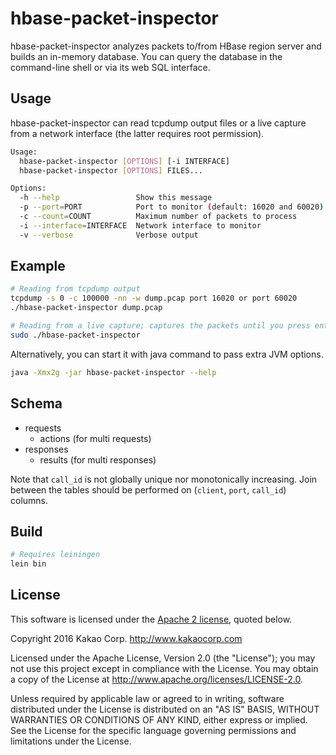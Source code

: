 # hbase-packet-inspector

hbase-packet-inspector analyzes packets to/from HBase region server and builds
an in-memory database. You can query the database in the command-line shell or
via its web SQL interface.

## Usage

hbase-packet-inspector can read tcpdump output files or a live capture from a
network interface (the latter requires root permission).

```sh
Usage:
  hbase-packet-inspector [OPTIONS] [-i INTERFACE]
  hbase-packet-inspector [OPTIONS] FILES...

Options:
  -h --help                 Show this message
  -p --port=PORT            Port to monitor (default: 16020 and 60020)
  -c --count=COUNT          Maximum number of packets to process
  -i --interface=INTERFACE  Network interface to monitor
  -v --verbose              Verbose output
```

## Example

```sh
# Reading from tcpdump output
tcpdump -s 0 -c 100000 -nn -w dump.pcap port 16020 or port 60020
./hbase-packet-inspector dump.pcap

# Reading from a live capture; captures the packets until you press enter
sudo ./hbase-packet-inspector
```

Alternatively, you can start it with java command to pass extra JVM options.

```sh
java -Xmx2g -jar hbase-packet-inspector --help
```

## Schema

- requests
    - actions (for multi requests)
- responses
    - results (for multi responses)

Note that `call_id` is not globally unique nor monotonically increasing. Join
between the tables should be performed on (`client`, `port`, `call_id`)
columns.

## Build

```sh
# Requires leiningen
lein bin
```

## License

This software is licensed under the [Apache 2 license](LICENSE.txt), quoted below.

Copyright 2016 Kakao Corp. <http://www.kakaocorp.com>

Licensed under the Apache License, Version 2.0 (the "License"); you may not
use this project except in compliance with the License. You may obtain a copy
of the License at http://www.apache.org/licenses/LICENSE-2.0.

Unless required by applicable law or agreed to in writing, software
distributed under the License is distributed on an "AS IS" BASIS, WITHOUT
WARRANTIES OR CONDITIONS OF ANY KIND, either express or implied. See the
License for the specific language governing permissions and limitations under
the License.

